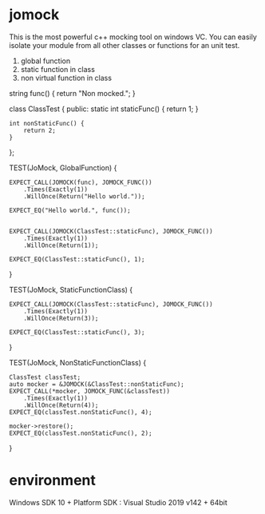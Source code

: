 # jomock
This is the most powerful c++ mocking tool on windows VC.
You can easily isolate your module from all other classes or functions for an unit test.

1. global function
2. static function in class
3. non virtual function in class

string func() {
    return "Non mocked.";
}

class ClassTest {
public: 
    static int staticFunc() {
        return 1;
    }

    int nonStaticFunc() {
        return 2;
    }
};

TEST(JoMock, GlobalFunction) {
    
    EXPECT_CALL(JOMOCK(func), JOMOCK_FUNC())
        .Times(Exactly(1))
        .WillOnce(Return("Hello world."));

    EXPECT_EQ("Hello world.", func());    


    EXPECT_CALL(JOMOCK(ClassTest::staticFunc), JOMOCK_FUNC())
        .Times(Exactly(1))
        .WillOnce(Return(1));

    EXPECT_EQ(ClassTest::staticFunc(), 1);
}

TEST(JoMock, StaticFunctionClass) {

    EXPECT_CALL(JOMOCK(ClassTest::staticFunc), JOMOCK_FUNC())
        .Times(Exactly(1))
        .WillOnce(Return(3));

    EXPECT_EQ(ClassTest::staticFunc(), 3);
}

TEST(JoMock, NonStaticFunctionClass) {

    ClassTest classTest;
    auto mocker = &JOMOCK(&ClassTest::nonStaticFunc);
    EXPECT_CALL(*mocker, JOMOCK_FUNC(&classTest))
        .Times(Exactly(1))
        .WillOnce(Return(4));
    EXPECT_EQ(classTest.nonStaticFunc(), 4);

    mocker->restore();
    EXPECT_EQ(classTest.nonStaticFunc(), 2);
}

# environment
Windows SDK 10 + Platform SDK : Visual Studio 2019 v142 + 64bit
